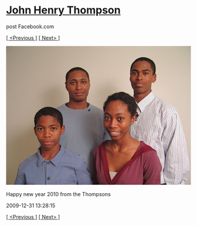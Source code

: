 # [John Henry Thompson](../README.md)
post Facebook.com

[[ <Previous ]](2010-12-18-43.md) [[ Next> ]](2009-08-31-2.md)

[![](../media/2009-12-31/Timeline-Photos-Happy-new-year-2010-from-the-Thompsons.jpg)](../README.md)

Happy new year 2010 from the Thompsons

2009-12-31 13:28:15

[[ <Previous ]](2010-12-18-43.md) [[ Next> ]](2009-08-31-2.md)